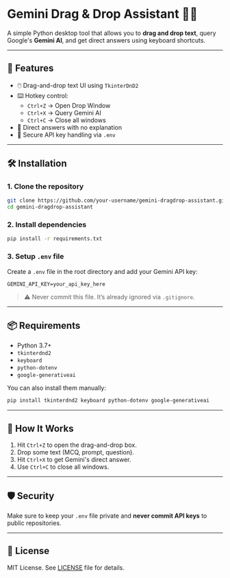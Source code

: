 
# Gemini Drag & Drop Assistant 🧠✨

A simple Python desktop tool that allows you to **drag and drop text**, query Google's **Gemini AI**, and get direct answers using keyboard shortcuts.

---

## 🚀 Features

- 🖱️ Drag-and-drop text UI using `TkinterDnD2`
- ⌨️ Hotkey control:
  - `Ctrl+Z` → Open Drop Window
  - `Ctrl+X` → Query Gemini AI
  - `Ctrl+C` → Close all windows
- 🤖 Direct answers with no explanation
- 🔐 Secure API key handling via `.env`

---

## 🛠️ Installation

### 1. Clone the repository

```bash
git clone https://github.com/your-username/gemini-dragdrop-assistant.git
cd gemini-dragdrop-assistant
````

### 2. Install dependencies

```bash
pip install -r requirements.txt
```

### 3. Setup `.env` file

Create a `.env` file in the root directory and add your Gemini API key:

```env
GEMINI_API_KEY=your_api_key_here
```

> ⚠️ Never commit this file. It’s already ignored via `.gitignore`.

---

## 📦 Requirements

* Python 3.7+
* `tkinterdnd2`
* `keyboard`
* `python-dotenv`
* `google-generativeai`

You can also install them manually:

```bash
pip install tkinterdnd2 keyboard python-dotenv google-generativeai
```

---

## 🧠 How It Works

1. Hit `Ctrl+Z` to open the drag-and-drop box.
2. Drop some text (MCQ, prompt, question).
3. Hit `Ctrl+X` to get Gemini's direct answer.
4. Use `Ctrl+C` to close all windows.

---

## 🛡️ Security

Make sure to keep your `.env` file private and **never commit API keys** to public repositories.

---

## 📄 License

MIT License. See [LICENSE](LICENSE) file for details.

```
